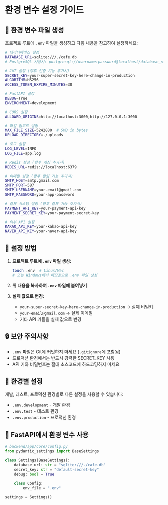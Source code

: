 # 환경 변수 설정 가이드

## 🔧 환경 변수 파일 생성

프로젝트 루트에 `.env` 파일을 생성하고 다음 내용을 참고하여 설정하세요:

```bash
# 데이터베이스 설정
DATABASE_URL=sqlite:///./cafe.db
# PostgreSQL 사용시: postgresql://username:password@localhost/database_name

# JWT 설정 (향후 인증 기능 추가시)
SECRET_KEY=your-super-secret-key-here-change-in-production
ALGORITHM=HS256
ACCESS_TOKEN_EXPIRE_MINUTES=30

# FastAPI 설정
DEBUG=True
ENVIRONMENT=development

# CORS 설정
ALLOWED_ORIGINS=http://localhost:3000,http://127.0.0.1:3000

# 파일 업로드 설정
MAX_FILE_SIZE=5242880  # 5MB in bytes
UPLOAD_DIRECTORY=./uploads

# 로그 설정
LOG_LEVEL=INFO
LOG_FILE=app.log

# Redis 설정 (향후 캐싱 추가시)
REDIS_URL=redis://localhost:6379

# 이메일 설정 (향후 알림 기능 추가시)
SMTP_HOST=smtp.gmail.com
SMTP_PORT=587
SMTP_USERNAME=your-email@gmail.com
SMTP_PASSWORD=your-app-password

# 결제 시스템 설정 (향후 결제 기능 추가시)
PAYMENT_API_KEY=your-payment-api-key
PAYMENT_SECRET_KEY=your-payment-secret-key

# 외부 API 설정
KAKAO_API_KEY=your-kakao-api-key
NAVER_API_KEY=your-naver-api-key
```

## 📝 설정 방법

1. **프로젝트 루트에 `.env` 파일 생성:**
   ```bash
   touch .env  # Linux/Mac
   # 또는 Windows에서 메모장으로 .env 파일 생성
   ```

2. **위 내용을 복사하여 `.env` 파일에 붙여넣기**

3. **실제 값으로 변경:**
   - `your-super-secret-key-here-change-in-production` → 실제 비밀키
   - `your-email@gmail.com` → 실제 이메일
   - 기타 API 키들을 실제 값으로 변경

## 🔒 보안 주의사항

- `.env` 파일은 Git에 커밋하지 마세요 (`.gitignore`에 포함됨)
- 프로덕션 환경에서는 반드시 강력한 SECRET_KEY 사용
- API 키와 비밀번호는 절대 소스코드에 하드코딩하지 마세요

## 🚀 환경별 설정

개발, 테스트, 프로덕션 환경별로 다른 설정을 사용할 수 있습니다:

- `.env.development` - 개발 환경
- `.env.test` - 테스트 환경  
- `.env.production` - 프로덕션 환경

## 📖 FastAPI에서 환경 변수 사용

```python
# backend/app/core/config.py
from pydantic_settings import BaseSettings

class Settings(BaseSettings):
    database_url: str = "sqlite:///./cafe.db"
    secret_key: str = "default-secret-key"
    debug: bool = True
    
    class Config:
        env_file = ".env"

settings = Settings() 